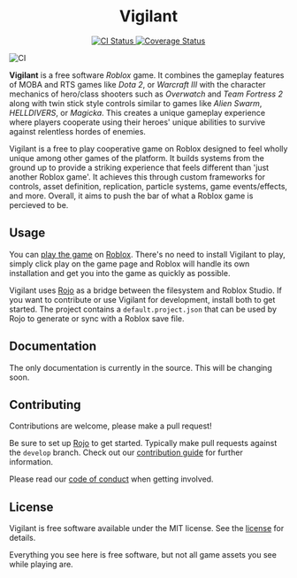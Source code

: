 <div align="center">
	<h1>Vigilant</h1>
</div>
<div align="center">
	<a href="https://github.com/LastTalon/Vigilant/actions">
		<img src="https://github.com/LastTalon/Vigilant/workflows/CI/badge.svg" alt="CI Status">
	</a>
	<a href="https://coveralls.io/github/LastTalon/Vigilant?branch=HEAD">
		<img src="https://coveralls.io/repos/github/LastTalon/Vigilant/badge.svg?branch=HEAD" alt="Coverage Status">
	</a>
</div>

![CI](https://github.com/LastTalon/Vigilant/workflows/CI/badge.svg)

**Vigilant** is a free software *Roblox* game. It combines the gameplay features of MOBA and RTS games like *Dota 2*, or *Warcraft III* with the character mechanics of hero/class shooters such as *Overwatch* and *Team Fortress 2* along with twin stick style controls similar to games like *Alien Swarm*, *HELLDIVERS*, or *Magicka*. This creates a unique gameplay experience where players cooperate using their heroes' unique abilities to survive against relentless hordes of enemies.

Vigilant is a free to play cooperative game on Roblox designed to feel wholly unique among other games of the platform. It builds systems from the ground up to provide a striking experience that feels different than 'just another Roblox game'. It achieves this through custom frameworks for controls, asset definition, replication, particle systems, game events/effects, and more. Overall, it aims to push the bar of what a Roblox game is percieved to be.

## Usage
You can [play the game](https://www.roblox.com/games/2510941316) on [Roblox](https://www.roblox.com/). There's no need to install Vigilant to play, simply click play on the game page and Roblox will handle its own installation and get you into the game as quickly as possible.

Vigilant uses [Rojo](https://rojo.space/) as a bridge between the filesystem and Roblox Studio. If you want to contribute or use Vigilant for development, install both to get started. The project contains a `default.project.json` that can be used by Rojo to generate or sync with a Roblox save file.

## Documentation
The only documentation is currently in the source. This will be changing soon.

## Contributing
Contributions are welcome, please make a pull request!

Be sure to set up [Rojo](https://rojo.space/) to get started. Typically make pull requests against the `develop` branch. Check out our [contribution guide](CONTRIBUTING.md) for further information.

Please read our [code of conduct](CODE_OF_CONDUCT.md) when getting involved.

## License
Vigilant is free software available under the MIT license. See the [license](LICENSE.md) for details.

Everything you see here is free software, but not all game assets you see while playing are.
